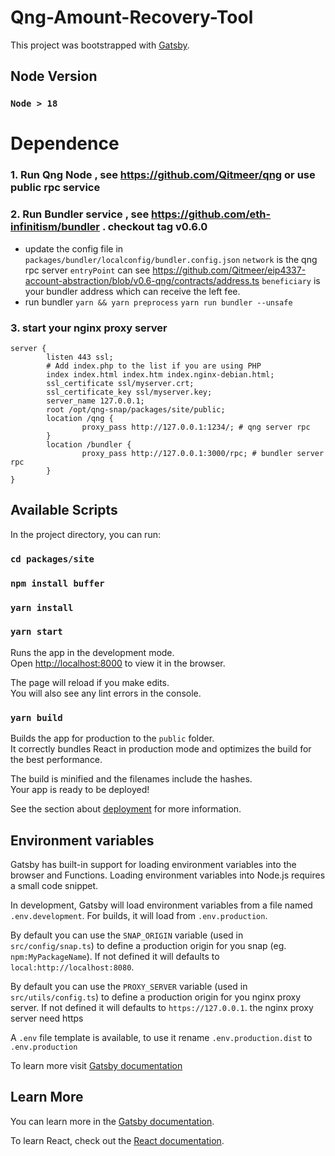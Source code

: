 # Qng-Amount-Recovery-Tool

This project was bootstrapped with [Gatsby](https://www.gatsbyjs.com/).

## Node Version

### `Node > 18`

# Dependence

### 1. Run Qng Node , see https://github.com/Qitmeer/qng or use public rpc service

### 2. Run Bundler service , see https://github.com/eth-infinitism/bundler . checkout tag v0.6.0

- update the config file in `packages/bundler/localconfig/bundler.config.json`
  `network` is the qng rpc server
  `entryPoint` can see https://github.com/Qitmeer/eip4337-account-abstraction/blob/v0.6-qng/contracts/address.ts
  `beneficiary` is your bundler address which can receive the left fee.
- run bundler
  `yarn && yarn preprocess`
  `yarn run bundler --unsafe`

### 3. start your nginx proxy server

```
server {
        listen 443 ssl;
        # Add index.php to the list if you are using PHP
        index index.html index.htm index.nginx-debian.html;
        ssl_certificate ssl/myserver.crt;
        ssl_certificate_key ssl/myserver.key;
        server_name 127.0.0.1;
        root /opt/qng-snap/packages/site/public;
        location /qng {
                proxy_pass http://127.0.0.1:1234/; # qng server rpc
        }
        location /bundler {
                proxy_pass http://127.0.0.1:3000/rpc; # bundler server rpc
        }
}

```

## Available Scripts

In the project directory, you can run:

### `cd packages/site`

### `npm install buffer`

### `yarn install`

### `yarn start`

Runs the app in the development mode.\
Open [http://localhost:8000](http://localhost:8000) to view it in the browser.

The page will reload if you make edits.\
You will also see any lint errors in the console.

### `yarn build`

Builds the app for production to the `public` folder.\
It correctly bundles React in production mode and optimizes the build for the best performance.

The build is minified and the filenames include the hashes.\
Your app is ready to be deployed!

See the section about [deployment](https://www.gatsbyjs.com/docs/how-to/previews-deploys-hosting/) for more information.

## Environment variables

Gatsby has built-in support for loading environment variables into the browser and Functions. Loading environment variables into Node.js requires a small code snippet.

In development, Gatsby will load environment variables from a file named `.env.development`. For builds, it will load from `.env.production`.

By default you can use the `SNAP_ORIGIN` variable (used in `src/config/snap.ts`) to define a production origin for you snap (eg. `npm:MyPackageName`). If not defined it will defaults to `local:http://localhost:8080`.

By default you can use the `PROXY_SERVER` variable (used in `src/utils/config.ts`) to define a production origin for you nginx proxy server. If not defined it will defaults to `https://127.0.0.1`. the nginx proxy server need https

A `.env` file template is available, to use it rename `.env.production.dist` to `.env.production`

To learn more visit [Gatsby documentation](https://www.gatsbyjs.com/docs/how-to/local-development/environment-variables/)

## Learn More

You can learn more in the [Gatsby documentation](https://www.gatsbyjs.com/docs/).

To learn React, check out the [React documentation](https://reactjs.org/).
